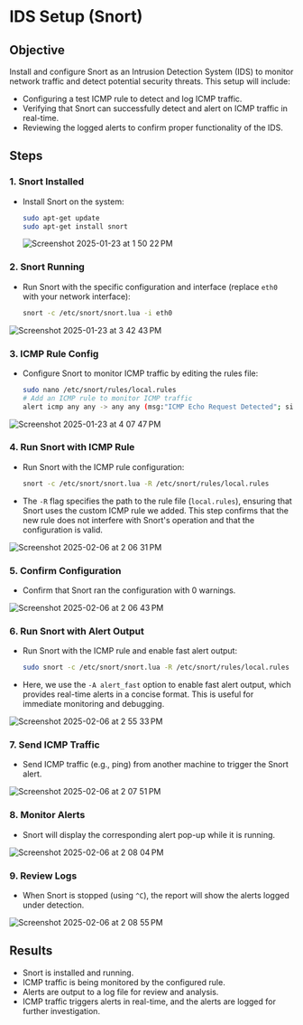 # IDS Setup (Snort)

## Objective
Install and configure Snort as an Intrusion Detection System (IDS) to monitor network traffic and detect potential security threats. This setup will include:
- Configuring a test ICMP rule to detect and log ICMP traffic.
- Verifying that Snort can successfully detect and alert on ICMP traffic in real-time.
- Reviewing the logged alerts to confirm proper functionality of the IDS.

## Steps

### 1. **Snort Installed**
   - Install Snort on the system:
     ```bash
     sudo apt-get update
     sudo apt-get install snort
     ```
     ![Screenshot 2025-01-23 at 1 50 22 PM](https://github.com/user-attachments/assets/48e7e675-4c3f-4489-bdc7-2e955d2ea219)


### 2. **Snort Running**
   - Run Snort with the specific configuration and interface (replace `eth0` with your network interface):
     ```bash
     snort -c /etc/snort/snort.lua -i eth0
     ```
![Screenshot 2025-01-23 at 3 42 43 PM](https://github.com/user-attachments/assets/65653cb9-c1d1-4826-9dc3-9350ec6ea784)



### 3. **ICMP Rule Config**
   - Configure Snort to monitor ICMP traffic by editing the rules file:
     ```bash
     sudo nano /etc/snort/rules/local.rules
     # Add an ICMP rule to monitor ICMP traffic
     alert icmp any any -> any any (msg:"ICMP Echo Request Detected"; sid:1000001; rev:1;)
     ```
![Screenshot 2025-01-23 at 4 07 47 PM](https://github.com/user-attachments/assets/6f559cd4-f4f9-48c1-b644-e38c38cc91a6)


### 4. **Run Snort with ICMP Rule**
   - Run Snort with the ICMP rule configuration:
     
     ```bash
     snort -c /etc/snort/snort.lua -R /etc/snort/rules/local.rules
     ```
   - The `-R` flag specifies the path to the rule file (`local.rules`), ensuring that Snort uses the custom ICMP rule we added. This step confirms that the new rule does not interfere with Snort's operation and that the configuration is valid.

![Screenshot 2025-02-06 at 2 06 31 PM](https://github.com/user-attachments/assets/7e782220-6637-43e9-9fd9-6376f794f73c)



### 5. **Confirm Configuration**
   - Confirm that Snort ran the configuration with 0 warnings.

![Screenshot 2025-02-06 at 2 06 43 PM](https://github.com/user-attachments/assets/26c0992f-77da-409d-b252-cb792d7ce194)



### 6. **Run Snort with Alert Output**
   - Run Snort with the ICMP rule and enable fast alert output:
     
     ```bash
     sudo snort -c /etc/snort/snort.lua -R /etc/snort/rules/local.rules -i eth0 -A alert_fast
     ```
   - Here, we use the `-A alert_fast` option to enable fast alert output, which provides real-time alerts in a concise format. This is useful for immediate monitoring and debugging.


![Screenshot 2025-02-06 at 2 55 33 PM](https://github.com/user-attachments/assets/3519fb15-460a-44ae-b6d5-72f65aa615cf)




### 7. **Send ICMP Traffic**
   - Send ICMP traffic (e.g., ping) from another machine to trigger the Snort alert.


![Screenshot 2025-02-06 at 2 07 51 PM](https://github.com/user-attachments/assets/eaa5d24e-2016-4cde-97e9-04b6f0448613)



### 8. **Monitor Alerts**
   - Snort will display the corresponding alert pop-up while it is running.


![Screenshot 2025-02-06 at 2 08 04 PM](https://github.com/user-attachments/assets/3c407432-2091-4113-860d-f705b25c24a7)


### 9. **Review Logs**
   - When Snort is stopped (using `^C`), the report will show the alerts logged under detection.

![Screenshot 2025-02-06 at 2 08 55 PM](https://github.com/user-attachments/assets/44e780d6-ce21-4849-a1b4-181d021244dc)



## Results
- Snort is installed and running.
- ICMP traffic is being monitored by the configured rule.
- Alerts are output to a log file for review and analysis.
- ICMP traffic triggers alerts in real-time, and the alerts are logged for further investigation.
